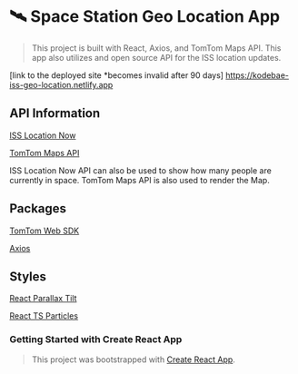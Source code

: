 # 🛰️ Space Station Geo Location App
> This project is built with React, Axios, and TomTom Maps API. This app also utilizes and open source API for the ISS location updates.

[link to the deployed site *becomes invalid after 90 days] https://kodebae-iss-geo-location.netlify.app

## API Information
[ISS Location Now](https://api.wheretheiss.at/v1)

[TomTom Maps API](https://developer.tomtom.com/products/maps-api)

<p>ISS Location Now API can also be used to show how many people are currently in space.
TomTom Maps API is also used to render the Map.</p>


## Packages
[TomTom Web SDK](https://www.npmjs.com/package/@tomtom-international/web-sdk-maps)

[Axios](https://www.npmjs.com/package/axios)

## Styles
[React Parallax Tilt](https://www.npmjs.com/package/react-parallax-tilt)

[React TS Particles](https://www.npmjs.com/package/react-tsparticles)

### Getting Started with Create React App

> This project was bootstrapped with
[Create React App](https://github.com/facebook/create-react-app).

